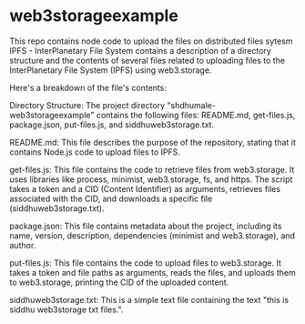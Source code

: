 # web3storageexample
This repo contains node code to upload the files on distributed files sytesm IPFS - InterPlanetary File System 
contains a description of a directory structure and the contents of several files related to uploading files to the InterPlanetary File System (IPFS) using web3.storage.

Here's a breakdown of the file's contents:

Directory Structure: The project directory "shdhumale-web3storageexample" contains the following files: README.md, get-files.js, package.json, put-files.js, and siddhuweb3storage.txt.

README.md: This file describes the purpose of the repository, stating that it contains Node.js code to upload files to IPFS.

get-files.js: This file contains the code to retrieve files from web3.storage. It uses libraries like process, minimist, web3.storage, fs, and https. The script takes a token and a CID (Content Identifier) as arguments, retrieves files associated with the CID, and downloads a specific file (siddhuweb3storage.txt).

package.json: This file contains metadata about the project, including its name, version, description, dependencies (minimist and web3.storage), and author.

put-files.js: This file contains the code to upload files to web3.storage. It takes a token and file paths as arguments, reads the files, and uploads them to web3.storage, printing the CID of the uploaded content.

siddhuweb3storage.txt: This is a simple text file containing the text "this is siddhu web3storage txt files.".
